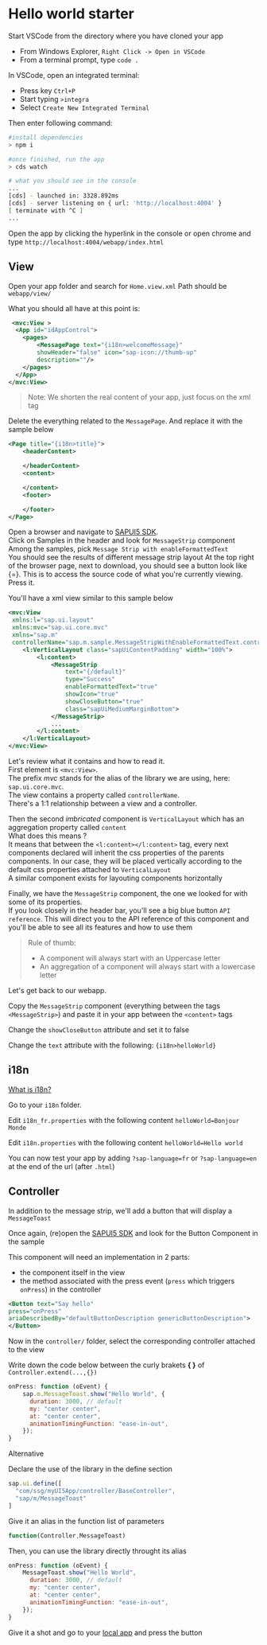 # Hello world starter

Start VSCode from the directory where you have cloned your app

- From Windows Explorer, `Right Click -> Open in VSCode`
- From a terminal prompt, type `code .`

In VSCode, open an integrated terminal:

- Press key `Ctrl+P`
- Start typing `>integra`
- Select `Create New Integrated Terminal`

Then enter following command:

```sh
#install dependencies
> npm i

#once finished, run the app
> cds watch

# what you should see in the console
...
[cds] - launched in: 3328.892ms
[cds] - server listening on { url: 'http://localhost:4004' }
[ terminate with ^C ]
...
```

Open the app by clicking the hyperlink in the console or open chrome and type
`http://localhost:4004/webapp/index.html`

## View

Open your app folder and search for `Home.view.xml`
Path should be `webapp/view/`

What you should all have at this point is:

```xml
 <mvc:View >
  <App id="idAppControl">
    <pages>
        <MessagePage text="{i18n>welcomeMessage}"
        showHeader="false" icon="sap-icon://thumb-up"
        description=""/>
    </pages>
  </App>
</mvc:View>
```

>Note: We shorten the real content of your app, just focus on the xml tag

Delete the everything related to the `MessagePage`.
And replace it with the sample below

```xml
<Page title="{i18n>title}">
    <headerContent>

    </headerContent>
    <content>

    </content>
    <footer>

    </footer>
</Page>
```

Open a browser and navigate to [SAPUI5 SDK].  
Click on Samples in the header and look for `MessageStrip` component  
Among the samples, pick `Message Strip with enableFormattedText`  
You should see the results of different message strip layout
At the top right of the browser page, next to download, you should see a button look like {=}.
This is to access the source code of what you're currently viewing.
Press it.

You'll have a xml view similar to this sample below  

```xml
<mvc:View
 xmlns:l="sap.ui.layout"
 xmlns:mvc="sap.ui.core.mvc"
 xmlns="sap.m"
 controllerName="sap.m.sample.MessageStripWithEnableFormattedText.controller.MessageStripWithEnableFormattedText">
    <l:VerticalLayout class="sapUiContentPadding" width="100%">
        <l:content>
            <MessageStrip
                text="{/default}"
                type="Success"
                enableFormattedText="true"
                showIcon="true"
                showCloseButton="true"
                class="sapUiMediumMarginBottom">
            </MessageStrip>
            ...
        </l:content>
    </l:VerticalLayout>
</mvc:View>
```

Let's review what it contains and how to read it.  
First element is `<mvc:View>`.  
The prefix _mvc_ stands for the alias of the library we are using, here: `sap.ui.core.mvc`.  
The view contains a property called `controllerName`.  
There's a 1:1 relationship between a view and a controller.  

Then the second *imbricated* component is `VerticalLayout` which has an aggregation property called `content`  
What does this means ?  
It means that between the `<l:content></l:content>` tag, every next components declared will inherit the css properties of the parents components. In our case, they will be placed vertically according to the default css properties attached to `VerticalLayout`  
A similar component exists for layouting components horizontally  

Finally, we have the `MessageStrip` component, the one we looked for with some of its properties.  
If you look closely in the header bar, you'll see a big blue button `API reference`. This will direct you to the API reference of this component and you'll be able to see all its features and how to use them  

>Rule of thumb:
>
> - A component will always start with an Uppercase letter
> - An aggregation of a component will always start with a lowercase letter

Let's get back to our webapp.

Copy the `MessageStrip` component (everything between the tags `<MessageStrip>`) and paste it in your app between the `<content>` tags

Change the `showCloseButton` attribute and set it to false

Change the `text` attribute with the following:
`{i18n>helloWorld}`

## i18n

[What is i18n?](https://inui.io/sap-ui5-ultimate-guide-internalization-i18n/)

Go to your `i18n` folder.

Edit `i18n_fr.properties` with the following content
`helloWorld=Bonjour Monde`

Edit `i18n.properties` with the following content
`helloWorld=Hello world`

You can now test your app by adding `?sap-language=fr` or `?sap-language=en` at the end of the url (after `.html`)

## Controller

In addition to the message strip, we'll add a button that will display a `MessageToast`

Once again, (re)open the [SAPUI5 SDK] and look for the Button Component in the sample

This component will need an implementation in 2 parts:

- the component itself in the view
- the method associated with the press event (`press` which triggers `onPress`) in the controller

```xml
<Button text="Say hello"
press="onPress"
ariaDescribedBy="defaultButtonDescription genericButtonDescription">
</Button>
```

Now in the `controller/` folder, select the corresponding controller attached to the view

Write down the code below between the curly brakets **{ }** of `Controller.extend(...,{})`

```js
onPress: function (oEvent) {
    sap.m.MessageToast.show("Hello World", {
      duration: 3000, // default
      my: "center center",
      at: "center center",
      animationTimingFunction: "ease-in-out",
    });
}
```

Alternative

Declare the use of the library in the define section

```js
sap.ui.define([
  "com/ssg/myUI5App/controller/BaseController",
  "sap/m/MessageToast"
]
```

Give it an alias in the function list of parameters

```js
function(Controller,MessageToast)
```

Then, you can use the library directly throught its alias

```js
onPress: function (oEvent) {
    MessageToast.show("Hello World",
      duration: 3000, // default
      my: "center center",
      at: "center center",
      animationTimingFunction: "ease-in-out",
    });
}
```

Give it a shot and go to your [local app](http://localhost:4000/index.html) and press the button

[SAPUI5 SDK]:(https://sapui5.hana.ondemand.com/)
